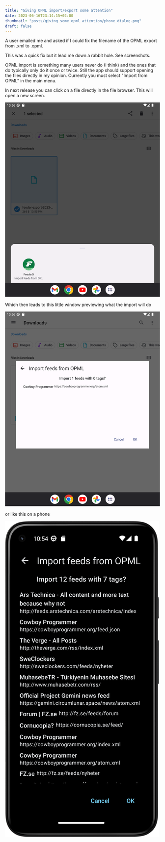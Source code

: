 ```yaml
---
title: "Giving OPML import/export some attention"
date: 2023-06-16T23:14:15+02:00
thumbnail: "posts/giving_some_opml_attention/phone_dialog.png"
draft: false
---
```


A user emailed me and asked if I could fix the filename of the OPML export from .xml to .opml.

This was a quick fix but it lead me down a rabbit hole. See screenshots.

OPML import is something many users never do (I think) and the ones that do typically only do it once or twice. Still the app should support opening the files directly in my opinion. Currently you must select "Import from OPML" in the main menu.

In next release you can click on a file directly in the file browser. This will open a new screen.

![Picker dialog on a large screen](large_picker.png)

Which then leads to this little window previewing what the import will do

![Import dialog on a large screen](large_dialog.png)

or like this on a phone

![Import dialog on a phone](phone_dialog.png)
